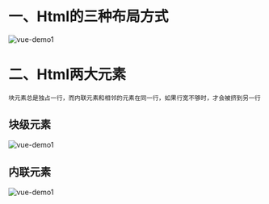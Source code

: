 # 一、Html的三种布局方式

 ![vue-demo1](https://github.com/Lancger/study_new/blob/master/images/html1.png)
 
# 二、Html两大元素
```
块元素总是独占一行，而内联元素和相邻的元素在同一行，如果行宽不够时，才会被挤到另一行
```
## 块级元素
 ![vue-demo1](https://github.com/Lancger/study_new/blob/master/images/position2.png)

## 内联元素
 ![vue-demo1](https://github.com/Lancger/study_new/blob/master/images/position3.png)
